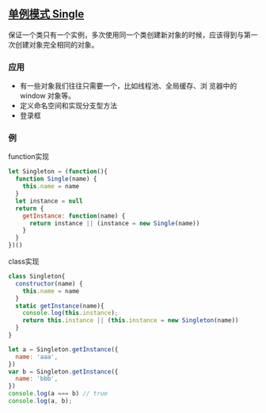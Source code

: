 ## [单例模式 Single](https://juejin.im/post/5c2cc7595188250d9e607773)

保证一个类只有一个实例，多次使用同一个类创建新对象的时候，应该得到与第一次创建对象完全相同的对象。

### 应用
* 有一些对象我们往往只需要一个，比如线程池、全局缓存、浏 览器中的 window 对象等。
* 定义命名空间和实现分支型方法  
* 登录框  

### 例
function实现
```js
let Singleton = (function(){
  function Single(name) {
    this.name = name
  }
  let instance = null
  return {
    getInstance: function(name) {
      return instance || (instance = new Single(name))
    }
  }
})()
```

class实现
```js
class Singleton{
  constructor(name) {
    this.name = name
  }
  static getInstance(name){
    console.log(this.instance);
    return this.instance || (this.instance = new Singleton(name))
  }
}
```


```js
let a = Singleton.getInstance({
  name: 'aaa',
})
var b = Singleton.getInstance({
  name: 'bbb',
})
console.log(a === b) // true
console.log(a, b);
```

